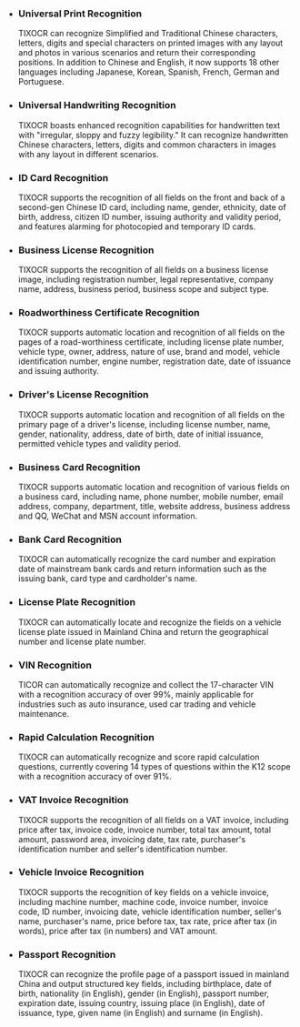 - ### Universal Print Recognition
  TIXOCR can recognize Simplified and Traditional Chinese characters, letters, digits and special characters on printed images with any layout and photos in various scenarios and return their corresponding positions. In addition to Chinese and English, it now supports 18 other languages including Japanese, Korean, Spanish, French, German and Portuguese.

- ### Universal Handwriting Recognition
  TIXOCR boasts enhanced recognition capabilities for handwritten text with "irregular, sloppy and fuzzy legibility." It can recognize handwritten Chinese characters, letters, digits and common characters in images with any layout in different scenarios.

- ### ID Card Recognition
  TIXOCR supports the recognition of all fields on the front and back of a second-gen Chinese ID card, including name, gender, ethnicity, date of birth, address, citizen ID number, issuing authority and validity period, and features alarming for photocopied and temporary ID cards.

- ### Business License Recognition
  TIXOCR supports the recognition of all fields on a business license image, including registration number, legal representative, company name, address, business period, business scope and subject type.

- ### Roadworthiness Certificate Recognition
  TIXOCR supports automatic location and recognition of all fields on the pages of a road-worthiness certificate, including license plate number, vehicle type, owner, address, nature of use, brand and model, vehicle identification number, engine number, registration date, date of issuance and issuing authority.

- ### Driver's License Recognition
  TIXOCR supports automatic location and recognition of all fields on the primary page of a driver's license, including license number, name, gender, nationality, address, date of birth, date of initial issuance, permitted vehicle types and validity period.

- ### Business Card Recognition
  TIXOCR supports automatic location and recognition of various fields on a business card, including name, phone number, mobile number, email address, company, department, title, website address, business address and QQ, WeChat and MSN account information.

- ### Bank Card Recognition
  TIXOCR can automatically recognize the card number and expiration date of mainstream bank cards and return information such as the issuing bank, card type and cardholder's name.

- ### License Plate Recognition
  TIXOCR can automatically locate and recognize the fields on a vehicle license plate issued in Mainland China and return the geographical number and license plate number.

- ### VIN Recognition
  TICOR can automatically recognize and collect the 17-character VIN with a recognition accuracy of over 99%, mainly applicable for industries such as auto insurance, used car trading and vehicle maintenance.

- ### Rapid Calculation Recognition
  TIXOCR can automatically recognize and score rapid calculation questions, currently covering 14 types of questions within the K12 scope with a recognition accuracy of over 91%.

- ### VAT Invoice Recognition
  TIXOCR supports the recognition of all fields on a VAT invoice, including price after tax, invoice code, invoice number, total tax amount, total amount, password area, invoicing date, tax rate, purchaser's identification number and seller's identification number.

- ### Vehicle Invoice Recognition
  TIXOCR supports the recognition of key fields on a vehicle invoice, including machine number, machine code, invoice number, invoice code, ID number, invoicing date, vehicle identification number, seller's name, purchaser's name, price before tax, tax rate, price after tax (in words), price after tax (in numbers) and VAT amount.

- ### Passport Recognition
  TIXOCR can recognize the profile page of a passport issued in mainland China and output structured key fields, including birthplace, date of birth, nationality (in English), gender (in English), passport number, expiration date, issuing country, issuing place (in English), date of issuance, type, given name (in English) and surname (in English).
